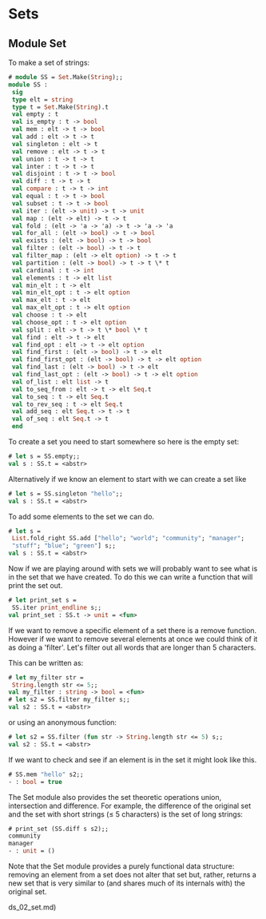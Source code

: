 
# Sets


## Module Set


To make a set of strings:



```ml
# module SS = Set.Make(String);;
module SS :
 sig
 type elt = string
 type t = Set.Make(String).t
 val empty : t
 val is_empty : t -> bool
 val mem : elt -> t -> bool
 val add : elt -> t -> t
 val singleton : elt -> t
 val remove : elt -> t -> t
 val union : t -> t -> t
 val inter : t -> t -> t
 val disjoint : t -> t -> bool
 val diff : t -> t -> t
 val compare : t -> t -> int
 val equal : t -> t -> bool
 val subset : t -> t -> bool
 val iter : (elt -> unit) -> t -> unit
 val map : (elt -> elt) -> t -> t
 val fold : (elt -> 'a -> 'a) -> t -> 'a -> 'a
 val for_all : (elt -> bool) -> t -> bool
 val exists : (elt -> bool) -> t -> bool
 val filter : (elt -> bool) -> t -> t
 val filter_map : (elt -> elt option) -> t -> t
 val partition : (elt -> bool) -> t -> t \* t
 val cardinal : t -> int
 val elements : t -> elt list
 val min_elt : t -> elt
 val min_elt_opt : t -> elt option
 val max_elt : t -> elt
 val max_elt_opt : t -> elt option
 val choose : t -> elt
 val choose_opt : t -> elt option
 val split : elt -> t -> t \* bool \* t
 val find : elt -> t -> elt
 val find_opt : elt -> t -> elt option
 val find_first : (elt -> bool) -> t -> elt
 val find_first_opt : (elt -> bool) -> t -> elt option
 val find_last : (elt -> bool) -> t -> elt
 val find_last_opt : (elt -> bool) -> t -> elt option
 val of_list : elt list -> t
 val to_seq_from : elt -> t -> elt Seq.t
 val to_seq : t -> elt Seq.t
 val to_rev_seq : t -> elt Seq.t
 val add_seq : elt Seq.t -> t -> t
 val of_seq : elt Seq.t -> t
 end

```
To create a set you need to start somewhere so here is the empty set:



```ml
# let s = SS.empty;;
val s : SS.t = <abstr>

```
Alternatively if we know an element to start with we can create a set
like



```ml
# let s = SS.singleton "hello";;
val s : SS.t = <abstr>

```
To add some elements to the set we can do.



```ml
# let s =
 List.fold_right SS.add ["hello"; "world"; "community"; "manager";
 "stuff"; "blue"; "green"] s;;
val s : SS.t = <abstr>

```
Now if we are playing around with sets we will probably want to see what
is in the set that we have created. To do this we can write a function
that will print the set out.



```ml
# let print_set s = 
 SS.iter print_endline s;;
val print_set : SS.t -> unit = <fun>

```
If we want to remove a specific element of a set there is a remove
function. However if we want to remove several elements at once we could
think of it as doing a 'filter'. Let's filter out all words that are
longer than 5 characters.


This can be written as:



```ml
# let my_filter str =
 String.length str <= 5;;
val my_filter : string -> bool = <fun>
# let s2 = SS.filter my_filter s;;
val s2 : SS.t = <abstr>

```
or using an anonymous function:



```ml
# let s2 = SS.filter (fun str -> String.length str <= 5) s;;
val s2 : SS.t = <abstr>

```
If we want to check and see if an element is in the set it might look
like this.



```ml
# SS.mem "hello" s2;;
- : bool = true

```
The Set module also provides the set theoretic operations union,
intersection and difference. For example, the difference of the original
set and the set with short strings (≤ 5 characters) is the set of long
strings:



```ml
# print_set (SS.diff s s2);;
community
manager
- : unit = ()

```
Note that the Set module provides a purely functional data structure:
removing an element from a set does not alter that set but, rather,
returns a new set that is very similar to (and shares much of its
internals with) the original set.







ds_02_set.md)






